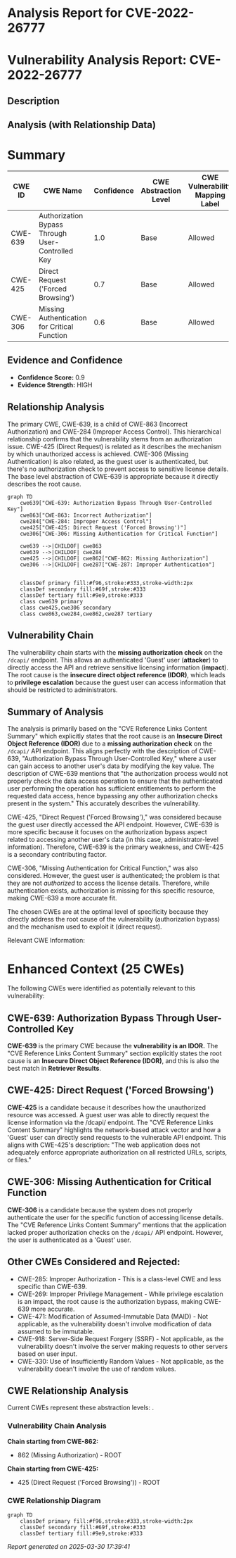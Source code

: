 # Analysis Report for CVE-2022-26777

# Vulnerability Analysis Report: CVE-2022-26777

## Description



## Analysis (with Relationship Data)

# Summary
| CWE ID | CWE Name | Confidence | CWE Abstraction Level | CWE Vulnerability Mapping Label | CWE-Vulnerability Mapping Notes |
|---|---|---|---|---|---|
| CWE-639 | Authorization Bypass Through User-Controlled Key | 1.0 | Base | Allowed | Primary CWE |
| CWE-425 | Direct Request ('Forced Browsing') | 0.7 | Base | Allowed | Secondary Candidate |
| CWE-306 | Missing Authentication for Critical Function | 0.6 | Base | Allowed | Secondary Candidate |

## Evidence and Confidence

*   **Confidence Score:** 0.9
*   **Evidence Strength:** HIGH

## Relationship Analysis
The primary CWE, CWE-639, is a child of CWE-863 (Incorrect Authorization) and CWE-284 (Improper Access Control). This hierarchical relationship confirms that the vulnerability stems from an authorization issue. CWE-425 (Direct Request) is related as it describes the mechanism by which unauthorized access is achieved. CWE-306 (Missing Authentication) is also related, as the guest user is authenticated, but there's no authorization check to prevent access to sensitive license details. The base level abstraction of CWE-639 is appropriate because it directly describes the root cause.

```mermaid
graph TD
    cwe639["CWE-639: Authorization Bypass Through User-Controlled Key"]
    cwe863["CWE-863: Incorrect Authorization"]
    cwe284["CWE-284: Improper Access Control"]
    cwe425["CWE-425: Direct Request ('Forced Browsing')"]
    cwe306["CWE-306: Missing Authentication for Critical Function"]

    cwe639 -->|CHILDOF| cwe863
    cwe639 -->|CHILDOF| cwe284
    cwe425 -->|CHILDOF| cwe862["CWE-862: Missing Authorization"]
    cwe306 -->|CHILDOF| cwe287["CWE-287: Improper Authentication"]
    

    classDef primary fill:#f96,stroke:#333,stroke-width:2px
    classDef secondary fill:#69f,stroke:#333
    classDef tertiary fill:#9e9,stroke:#333
    class cwe639 primary
    class cwe425,cwe306 secondary
    class cwe863,cwe284,cwe862,cwe287 tertiary
```

## Vulnerability Chain
The vulnerability chain starts with the **missing authorization check** on the `/dcapi/` endpoint. This allows an authenticated 'Guest' user (**attacker**) to directly access the API and retrieve sensitive licensing information (**impact**). The root cause is the **insecure direct object reference (IDOR)**, which leads to **privilege escalation** because the guest user can access information that should be restricted to administrators.

## Summary of Analysis
The analysis is primarily based on the "CVE Reference Links Content Summary" which explicitly states that the root cause is an **Insecure Direct Object Reference (IDOR)** due to a **missing authorization check** on the `/dcapi/` API endpoint. This aligns perfectly with the description of CWE-639, "Authorization Bypass Through User-Controlled Key," where a user can gain access to another user's data by modifying the key value. The description of CWE-639 mentions that "the authorization process would not properly check the data access operation to ensure that the authenticated user performing the operation has sufficient entitlements to perform the requested data access, hence bypassing any other authorization checks present in the system." This accurately describes the vulnerability.

CWE-425, "Direct Request ('Forced Browsing')," was considered because the guest user directly accessed the API endpoint. However, CWE-639 is more specific because it focuses on the authorization bypass aspect related to accessing another user's data (in this case, administrator-level information). Therefore, CWE-639 is the primary weakness, and CWE-425 is a secondary contributing factor.

CWE-306, "Missing Authentication for Critical Function," was also considered. However, the guest user *is* authenticated; the problem is that they are not *authorized* to access the license details. Therefore, while authentication exists, authorization is missing for this specific resource, making CWE-639 a more accurate fit.

The chosen CWEs are at the optimal level of specificity because they directly address the root cause of the vulnerability (authorization bypass) and the mechanism used to exploit it (direct request).

Relevant CWE Information:

# Enhanced Context (25 CWEs)
The following CWEs were identified as potentially relevant to this vulnerability:

## CWE-639: Authorization Bypass Through User-Controlled Key
**CWE-639** is the primary CWE because the **vulnerability is an IDOR.** The "CVE Reference Links Content Summary" section explicitly states the root cause is an **Insecure Direct Object Reference (IDOR)**, and this is also the best match in **Retriever Results**.

## CWE-425: Direct Request ('Forced Browsing')
**CWE-425** is a candidate because it describes how the unauthorized resource was accessed. A guest user was able to directly request the license information via the /dcapi/ endpoint. The "CVE Reference Links Content Summary" highlights the network-based attack vector and how a 'Guest' user can directly send requests to the vulnerable API endpoint. This aligns with CWE-425's description: "The web application does not adequately enforce appropriate authorization on all restricted URLs, scripts, or files."

## CWE-306: Missing Authentication for Critical Function
**CWE-306** is a candidate because the system does not properly authenticate the user for the specific function of accessing license details. The "CVE Reference Links Content Summary" mentions that the application lacked proper authorization checks on the `/dcapi/` API endpoint. However, the user is authenticated as a 'Guest' user.

## Other CWEs Considered and Rejected:
*   CWE-285: Improper Authorization - This is a class-level CWE and less specific than CWE-639.
*   CWE-269: Improper Privilege Management - While privilege escalation is an impact, the root cause is the authorization bypass, making CWE-639 more accurate.
*   CWE-471: Modification of Assumed-Immutable Data (MAID) - Not applicable, as the vulnerability doesn't involve modification of data assumed to be immutable.
*   CWE-918: Server-Side Request Forgery (SSRF) - Not applicable, as the vulnerability doesn't involve the server making requests to other servers based on user input.
*   CWE-330: Use of Insufficiently Random Values - Not applicable, as the vulnerability doesn't involve the use of random values.


## CWE Relationship Analysis

Current CWEs represent these abstraction levels: .


### Vulnerability Chain Analysis

**Chain starting from CWE-862:**
- 862 (Missing Authorization) - ROOT


**Chain starting from CWE-425:**
- 425 (Direct Request ('Forced Browsing')) - ROOT



### CWE Relationship Diagram

```mermaid
graph TD
    classDef primary fill:#f96,stroke:#333,stroke-width:2px
    classDef secondary fill:#69f,stroke:#333
    classDef tertiary fill:#9e9,stroke:#333
```



*Report generated on 2025-03-30 17:39:41*
